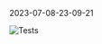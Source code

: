 2023-07-08-23-09-21 

![Tests](https://github.com/xRevx/UnitTestingExercise/actions/workflows/main.yml/badge.svg) 

